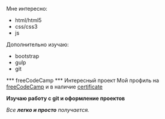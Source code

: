 Мне интересно:
* html/html5
* css/css3
* js

Дополнительно изучаю:
* bootstrap
* gulp
* git

*** freeCodeCamp *** Интересный проект
Мой профиль на [freeCodeCamp](https://www.freecodecamp.org/burik84)
и в наличие [certificate](https://www.freecodecamp.org/certification/burik84/responsive-web-design)

**Изучаю работу с git и оформление проектов**

_Все **легко и просто** получается._
